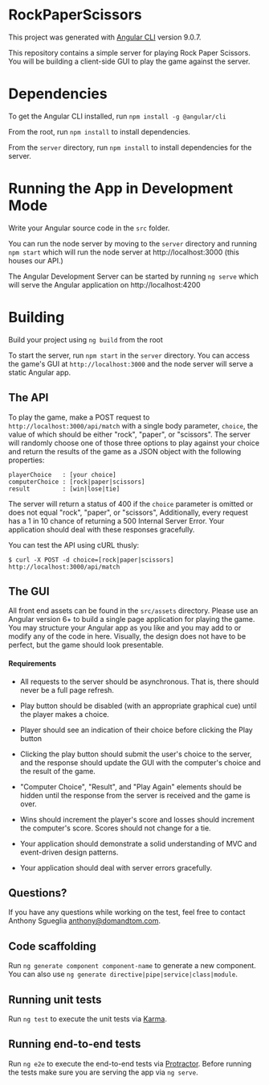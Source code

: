 # RockPaperScissors

This project was generated with [Angular CLI](https://github.com/angular/angular-cli) version 9.0.7.

This repository contains a simple server for playing Rock Paper Scissors. You will be building a client-side GUI to play the game against the server.

# Dependencies

To get the Angular CLI installed, run `npm install -g @angular/cli`

From the root, run `npm install` to install dependencies.

From the `server` directory, run `npm install` to install dependencies for the server.

# Running the App in Development Mode

Write your Angular source code in the `src` folder.

You can run the node server by moving to the `server` directory and running `npm start` which will run the node server at http://localhost:3000 (this houses our API.)

The Angular Development Server can be started by running `ng serve` which will serve the Angular application on http://localhost:4200

# Building

Build your project using `ng build` from the root

To start the server, run `npm start` in the `server` directory. You can access the game's GUI at `http://localhost:3000` and the node server will serve a static Angular app.

## The API

To play the game, make a POST request to `http://localhost:3000/api/match` with a single body parameter, `choice`, the value of which should be either "rock", "paper", or "scissors". The server will randomly choose one of those three options to play against your choice and return the results of the game as a JSON object with the following properties:

    playerChoice   : [your choice]
    computerChoice : [rock|paper|scissors]
    result         : [win|lose|tie]

The server will return a status of 400 if the `choice` parameter is omitted or does not equal "rock", "paper", or "scissors", Additionally, every request has a 1 in 10 chance of returning a 500 Internal Server Error.  Your application should deal with these responses gracefully.

You can test the API using cURL thusly:

    $ curl -X POST -d choice=[rock|paper|scissors] http://localhost:3000/api/match

## The GUI

All front end assets can be found in the `src/assets` directory. Please use an Angular version 6+ to build a single page application for playing the game. You may structure your Angular app as you like and you may add to or modify any of the code in here. Visually, the design does not have to be perfect, but the game should look presentable.

#### Requirements

* All requests to the server should be asynchronous. That is, there should never be a full page refresh.

* Play button should be disabled (with an appropriate graphical cue) until the player makes a choice.

* Player should see an indication of their choice before clicking the Play button

* Clicking the play button should submit the user's choice to the server, and the response should update the GUI with the computer's choice and the result of the game.

* "Computer Choice", "Result", and "Play Again" elements should be hidden until the response from the server is received and the game is over.

* Wins should increment the player's score and losses should increment the computer's score. Scores should not change for a tie.

* Your application should demonstrate a solid understanding of MVC and event-driven design patterns.

* Your application should deal with server errors gracefully.

## Questions?

If you have any questions while working on the test, feel free to contact Anthony Sgueglia <anthony@domandtom.com>.

## Code scaffolding

Run `ng generate component component-name` to generate a new component. You can also use `ng generate directive|pipe|service|class|module`.


## Running unit tests

Run `ng test` to execute the unit tests via [Karma](https://karma-runner.github.io).

## Running end-to-end tests

Run `ng e2e` to execute the end-to-end tests via [Protractor](http://www.protractortest.org/).
Before running the tests make sure you are serving the app via `ng serve`.
